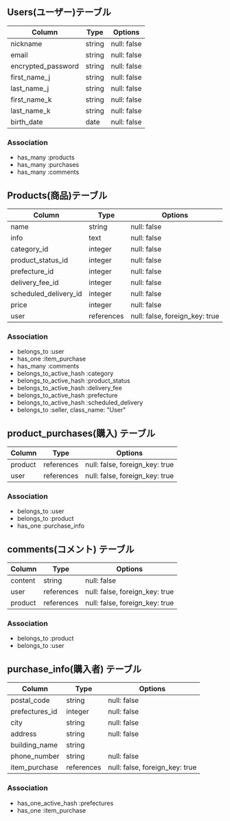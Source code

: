 ## Users(ユーザー)テーブル

| Column | Type       | Options                        |
| ------ | ---------- | ------------------------------ |
| nickname   | string | null: false |
| email  | string | null: false |
| encrypted_password  | string | null: false |
| first_name_j  | string | null: false |
| last_name_j  | string | null: false |
| first_name_k  | string | null: false |
| last_name_k  | string | null: false |
| birth_date  | date | null: false |

### Association
- has_many :products
- has_many :purchases
- has_many :comments

## Products(商品)テーブル

| Column | Type       | Options                        |
| ------ | ---------- | ------------------------------ |
| name  | string | null: false |
| info  | text | null: false |
| category_id  | integer | null: false |
| product_status_id  | integer | null: false |
| prefecture_id | integer | null: false |
| delivery_fee_id  | integer | null: false |
| scheduled_delivery_id  | integer | null: false |
| price  | integer | null: false |
| user | references | null: false, foreign_key: true |

### Association
- belongs_to :user
- has_one :item_purchase
- has_many :comments
- belongs_to_active_hash :category
- belongs_to_active_hash :product_status
- belongs_to_active_hash :delivery_fee
- belongs_to_active_hash :prefecture
- belongs_to_active_hash :scheduled_delivery
- belongs_to :seller, class_name: "User"

## product_purchases(購入) テーブル
| Column        | Type    | Options                        |
| ------------- | ------- | ------------------------------ |
| product       | references | null: false, foreign_key: true |
| user          | references | null: false, foreign_key: true |

### Association

- belongs_to :user
- belongs_to :product
- has_one :purchase_info


## comments(コメント) テーブル
| Column  | Type       | Options                        |
| ------- | ---------- | ------------------------------ |
| content | string     | null: false                    |
| user    | references | null: false, foreign_key: true |
| product | references | null: false, foreign_key: true |

### Association

- belongs_to :product
- belongs_to :user

## purchase_info(購入者) テーブル

| Column        | Type       | Options                        |
| ------------- | ---------- | ------------------------------ |
| postal_code | string | null: false |
| prefectures_id | integer | null: false |
| city          | string     | null: false                    |
| address       | string     | null: false                    |
| building_name | string     |                                |
| phone_number  | string     | null: false                    |
| item_purchase | references | null: false, foreign_key: true |

### Association

- has_one_active_hash :prefectures
- has_one :item_purchase